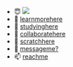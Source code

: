 - 😇 <img src="files/fav.jpeg">
- 🔭 <a target="_blank" href="https://vipul43.github.io/my_portfolio">learnmorehere</a>
- 🌱 <a target="_blank" href="https://iitpkd.ac.in">studyinghere</a>
- 👯 <a target="_blank" href="https://github.com/vipul43/image_captioning">collaboratehere</a>
- 🤔 <a target="_blank" href="https://vipul43.github.io/draw">scratchhere</a>
- 💬 <a target="_blank" href="https://api.whatsapp.com/send?phone=917032708714&text=Heyy%20I%20Just%20saw%20your%20profile%20on%20gihub.%20Want%20to%20chat😀😀">messageme?</a>
- 📫 <a target="_blank" href="mailto:saifunny43@gmail.com">reachme</a>
